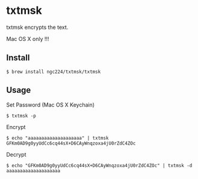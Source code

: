 txtmsk
=======
txtmsk encrypts the text.

Mac OS X only !!!


Install
-----
    $ brew install ngc224/txtmsk/txtmsk


Usage
-----
Set Password (Mac OS X Keychain)

    $ txtmsk -p

Encrypt

    $ echo "aaaaaaaaaaaaaaaaaaaa" | txtmsk
    GFKm0AD9g0yyUdCc6cq44sX+D6CAyWnqzoxa4jU0rZdC4ZOc
    
Decrypt

    $ echo "GFKm0AD9g0yyUdCc6cq44sX+D6CAyWnqzoxa4jU0rZdC4ZOc" | txtmsk -d
    aaaaaaaaaaaaaaaaaaaa
    